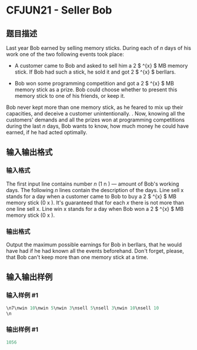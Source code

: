 # CFJUN21 - Seller Bob

## 题目描述

Last year Bob earned by selling memory sticks. During each of _n_ days of his work one of the two following events took place:

- A customer came to Bob and asked to sell him a 2 $ ^{x} $ MB memory stick. If Bob had such a stick, he sold it and got 2 $ ^{x} $ berllars.

- Bob won some programming competition and got a 2 $ ^{x} $ MB memory stick as a prize. Bob could choose whether to present this memory stick to one of his friends, or keep it.

Bob never kept more than one memory stick, as he feared to mix up their capacities, and deceive a customer unintentionally. . Now, knowing all the customers' demands and all the prizes won at programming competitions during the last _n_ days, Bob wants to know, how much money he could have earned, if he had acted optimally.

## 输入输出格式

### 输入格式

The first input line contains number _n_ (1 n ) — amount of Bob's working days. The following _n_ lines contain the description of the days. Line sell x stands for a day when a customer came to Bob to buy a 2 $ ^{x} $ MB memory stick (0 x ). It's guaranteed that for each _x_ there is not more than one line sell x. Line win x stands for a day when Bob won a 2 $ ^{x} $ MB memory stick (0 x ).

### 输出格式

Output the maximum possible earnings for Bob in berllars, that he would have had if he had known all the events beforehand. Don't forget, please, that Bob can't keep more than one memory stick at a time.

## 输入输出样例

### 输入样例 #1

```cpp
\n7\nwin 10\nwin 5\nwin 3\nsell 5\nsell 3\nwin 10\nsell 10
\n
```


### 输出样例 #1

```cpp
1056
```


